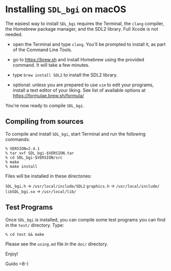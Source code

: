 # Installing `SDL_bgi` on macOS

The easiest way to install `SDL_bgi` requires the Terminal, the
`clang` compiler, the Homebrew package manager, and the SDL2 library.
Full Xcode is not needed.

- open the Terminal and type `clang`. You'll be prompted to install
  it, as part of the Command Line Tools.

- go to <https://brew.sh> and install Homebrew using the provided
  command. It will take a few minutes.

- type `brew install SDL2` to install the SDL2 library.

- optional: unless you are prepared to use `vim` to edit your
  programs, install a text editor of your liking. See list of
  available options at <https://formulae.brew.sh/formula/>

You're now ready to compile `SDL_bgi`.


## Compiling from sources

To compile and install `SDL_bgi`, start Terminal and run the following
commands:

    % VERSION=2.4.1
    % tar xvf SDL_bgi-$VERSION.tar
    % cd SDL_bgi-$VERSION/src
    % make
    % make install

Files will be installed in these directories:

`SDL_bgi.h`        -> `/usr/local/include/SDL2`
`graphics.h`       -> `/usr/local/include/`
`libSDL_bgi.so`    -> `/usr/local/lib/`


## Test Programs

Once `SDL_bgi` is installed, you can compile some test programs you
can find in the `test/` directory. Type:

    % cd test && make

Please see the `using.md` file in the `doc/` directory.

Enjoy!

Guido =8-)


